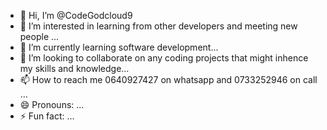 - 👋 Hi, I’m @CodeGodcloud9
- 👀 I’m interested in learning from other developers and meeting new people ...
- 🌱 I’m currently learning software development...
- 💞️ I’m looking to collaborate on any coding projects that might inhence my skills and knowledge...
- 📫 How to reach me 0640927427 on whatsapp and 0733252946 on call ...
- 😄 Pronouns: ...
- ⚡ Fun fact: ...

<!---
CodeGodcloud9/CodeGodcloud9 is a ✨ special ✨ repository because its `README.md` (this file) appears on your GitHub profile.
You can click the Preview link to take a look at your changes.
--->
